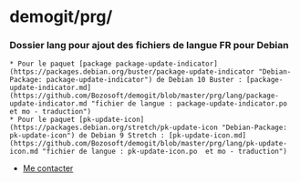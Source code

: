 demogit/prg/
=======

### Dossier lang pour ajout des fichiers de langue FR pour Debian

    * Pour le paquet [package package-update-indicator](https://packages.debian.org/buster/package-update-indicator "Debian-Package: package-update-indicator") de Debian 10 Buster : [package-update-indicator.md](https://github.com/Bozosoft/demogit/blob/master/prg/lang/package-update-indicator.md "fichier de langue : package-update-indicator.po  et mo - traduction")
    * Pour le paquet [pk-update-icon](https://packages.debian.org/stretch/pk-update-icon "Debian-Package: pk-update-icon") de Debian 9 Stretch : [pk-update-icon.md](https://github.com/Bozosoft/demogit/blob/master/prg/lang/pk-update-icon.md "fichier de langue : pk-update-icon.po  et mo - traduction")
    
 * [Me contacter](http://jc.etiemble.free.fr/ "Site Web perso")
